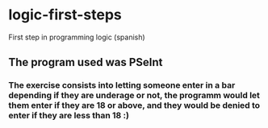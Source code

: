 # logic-first-steps
First step in programming logic (spanish)
## The program used was PSeInt 
### The exercise consists into letting someone enter in a bar depending if they are underage or not, the programm would let them enter if they are 18 or above, and they would be denied to enter if they are less than 18 :)
